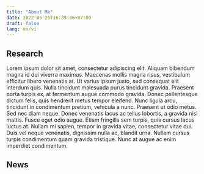 ```yaml
---
title: "About Me"
date: 2022-05-25T16:39:36+07:00
draft: false   
lang: en/vi
---
```


## Research

Lorem ipsum dolor sit amet, consectetur adipiscing elit. Aliquam bibendum magna id dui viverra maximus. Maecenas mollis magna risus, vestibulum efficitur libero venenatis at. Ut varius ipsum justo, sed consequat elit interdum quis. Nulla tincidunt malesuada purus tincidunt gravida. Praesent porta turpis ex, at fermentum augue commodo gravida. Donec pellentesque dictum felis, quis hendrerit metus tempor eleifend. Nunc ligula arcu, tincidunt in condimentum pretium, vehicula a nunc. Praesent ut odio metus. Sed nec diam neque. Donec venenatis lacus ac tellus lobortis, a gravida nisi mattis. Fusce eget odio augue. Etiam fringilla sem turpis, quis cursus lacus luctus at. Nullam mi sapien, tempor in gravida vitae, consectetur vitae dui. Duis vel neque venenatis, dignissim nulla ac, blandit urna. Nullam cursus turpis condimentum quam gravida tristique. Nunc at augue ac enim imperdiet condimentum.       

## News
